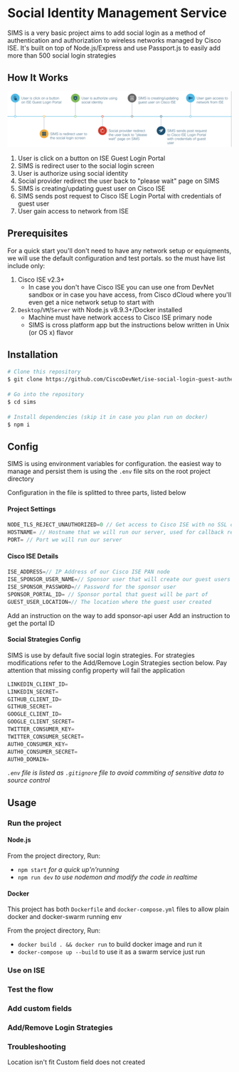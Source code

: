 # Social Identity Management Service
 SIMS is a very basic project aims to add social login as a method of authentication and authorization to wireless networks managed by Cisco ISE. It's built on top of Node.js/Express and use Passport.js to easily add more than 500 social login strategies
## How It Works
![flow](sims-flow.png)
1. User is click on a button on ISE Guest Login Portal
2. SIMS is redirect user to the social login screen
3. User is authorize using social identity
4. Social provider redirect the user back to "please wait" page on SIMS
6. SIMS is creating/updating guest user on Cisco ISE
7. SIMS sends post request to Cisco ISE Login Portal with credentials of guest user
8. User gain access to network from ISE
## Prerequisites
For a quick start you'll don't need to have any network setup or equiqments, we will use the default configuration and test portals. so the must have list include only:
1. Cisco ISE v2.3+
    * In case you don't have Cisco ISE you can use one from DevNet sandbox or in case you have access, from Cisco dCloud where you'll even get a nice network setup to start with
2. `Desktop`/`VM`/`Server` with Node.js v8.9.3+/Docker installed
    * Machine must have network access to Cisco ISE primary node
    * SIMS is cross platform app but the instructions below written in Unix (or OS x) flavor
## Installation
```bash
# Clone this repository
$ git clone https://github.com/CiscoDevNet/ise-social-login-guest-authentication.git

# Go into the repository
$ cd sims

# Install dependencies (skip it in case you plan run on docker)
$ npm i
```
## Config
SIMS is using environment variables for configuration. the easiest way to manage and persist them is using the `.env` file sits on the root project directory

Configuration in the file is splitted to three parts, listed below
#### Project Settings
```javascript
NODE_TLS_REJECT_UNAUTHORIZED=0 // Get access to Cisco ISE with no SSL cert installed
HOSTNAME= // Hostname that we will run our server, used for callback redirection
PORT= // Port we will run our server
```
#### Cisco ISE Details
```javascript
ISE_ADDRESS=// IP Address of our Cisco ISE PAN node
ISE_SPONSOR_USER_NAME=// Sponsor user that will create our guest users
ISE_SPONSOR_PASSWORD=// Password for the sponsor user
SPONSOR_PORTAL_ID= // Sponsor portal that guest will be part of
GUEST_USER_LOCATION=// The location where the guest user created
```
Add an instruction on the way to add sponsor-api user
Add an instruction to get the portal ID
#### Social Strategies Config
SIMS is use by default five social login strategies. For strategies modifications refer to the Add/Remove Login Strategies section below. Pay attention that missing config property will fail the application
```javascript
LINKEDIN_CLIENT_ID=
LINKEDIN_SECRET=
GITHUB_CLIENT_ID=
GITHUB_SECRET=
GOOGLE_CLIENT_ID=
GOOGLE_CLIENT_SECRET=
TWITTER_CONSUMER_KEY=
TWITTER_CONSUMER_SECRET=
AUTH0_CONSUMER_KEY=
AUTH0_CONSUMER_SECRET=
AUTH0_DOMAIN=
```

_`.env` file is listed as `.gitignore` file to avoid commiting of sensitive data to source control_


## Usage
### Run the project
#### Node.js
From the project directory, Run:

* `npm start` _for a quick up'n'running_
* `npm run dev` _to use nodemon and modify the code in realtime_

#### Docker
This project has both `Dockerfile` and `docker-compose.yml` files to allow plain docker and docker-swarm running env


From the project directory, Run:

* `docker build . && docker run` to build docker image and run it
* `docker-compose up --build` to use it as a swarm service just run
### Use on ISE
### Test the flow
### Add custom fields
### Add/Remove Login Strategies
### Troubleshooting
Location isn't fit
Custom field does not created
